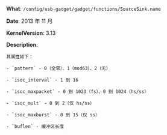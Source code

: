 **What**: `/config/usb-gadget/gadget/functions/SourceSink.name`

**Date**: 2013 年 11 月

**KernelVersion**: 3.13

**Description**:

    其属性如下：

    - `pattern` - 0（全零）、1（mod63）、2（无）

    - `isoc_interval` - 1 到 16

    - `isoc_maxpacket` - 0 到 1023（fs）、0 到 1024（hs/ss）

    - `isoc_mult` - 0 到 2（仅 hs/ss）

    - `isoc_maxburst` - 0 到 15（仅 ss）

    - `buflen` - 缓冲区长度